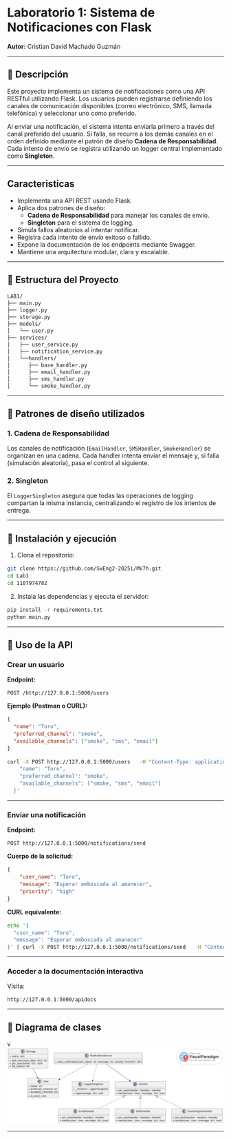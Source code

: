 # Laboratorio 1: Sistema de Notificaciones con Flask

**Autor:** Cristian David Machado Guzmán

---

## 📘 Descripción

Este proyecto implementa un sistema de notificaciones como una API RESTful utilizando Flask. Los usuarios pueden registrarse definiendo los canales de comunicación disponibles (correo electrónico, SMS, llamada telefónica) y seleccionar uno como preferido.

Al enviar una notificación, el sistema intenta enviarla primero a través del canal preferido del usuario. Si falla, se recurre a los demás canales en el orden definido mediante el patrón de diseño **Cadena de Responsabilidad**. Cada intento de envío se registra utilizando un logger central implementado como **Singleton**.

---

## Caracteristicas

- Implementa una API REST usando Flask.
- Aplica dos patrones de diseño:
  - **Cadena de Responsabilidad** para manejar los canales de envío.
  - **Singleton** para el sistema de logging.
- Simula fallos aleatorios al intentar notificar.
- Registra cada intento de envío exitoso o fallido.
- Expone la documentación de los endpoints mediante Swagger.
- Mantiene una arquitectura modular, clara y escalable.

---

## 🧱 Estructura del Proyecto

```
LAB1/
├── main.py
├── logger.py
├── storage.py
├── models/
│   └── user.py
├── services/
│   ├── user_service.py
│   ├── notification_service.py
│   └──handlers/
│      ├── base_handler.py
│      ├── email_handler.py
│      ├── sms_handler.py
│      └── smoke_handler.py   

```

---

## 🔁 Patrones de diseño utilizados

### 1. Cadena de Responsabilidad

Los canales de notificación (`EmailHandler`, `SMSHandler`, `SmokeHandler`) se organizan en una cadena. Cada handler intenta enviar el mensaje y, si falla (simulación aleatoria), pasa el control al siguiente.

### 2. Singleton

El `LoggerSingleton` asegura que todas las operaciones de logging compartan la misma instancia, centralizando el registro de los intentos de entrega.

---

## 🚀 Instalación y ejecución

1. Clona el repositorio:

```bash
git clone https://github.com/SwEng2-2025i/MV7h.git
cd Lab1
cd 1107974782
```

2. Instala las dependencias y ejecuta el servidor:

```bash
pip install -r requirements.txt
python main.py
```

---

## 📮 Uso de la API

### Crear un usuario

**Endpoint:**

```
POST /http://127.0.0.1:5000/users
```

**Ejemplo (Postman o CURL):**

```json
{
  "name": "Toro",
  "preferred_channel": "smoke",
  "available_channels": ["smoke", "sms", "email"]
}
```

```bash
curl -X POST http://127.0.0.1:5000/users   -H "Content-Type: application/json"   -d '{
    "name": "Toro",
    "preferred_channel": "smoke",
    "available_channels": ["smoke, "sms", "email"]
  }'
```

---

### Enviar una notificación

**Endpoint:**

```
POST http://127.0.0.1:5000/notifications/send
```

**Cuerpo de la solicitud:**

```json
{
    "user_name": "Toro",
    "message": "Esperar emboscada al amanecer",
    "priority": "high"
}
```

**CURL equivalente:**

```bash
echo '{
  "user_name": "Toro",
  "message": "Esperar emboscada al amanecer"
}' | curl -X POST http://127.0.0.1:5000/notifications/send   -H "Content-Type: application/json"   --data-binary @-
```

---


### Acceder a la documentación interactiva

Visita:

```
http://127.0.0.1:5000/apidocs
```

---

## 📘 Diagrama de clases
v  
![Diagrama de Clases](assets/Lab1_diagrama_clases.png)



---

